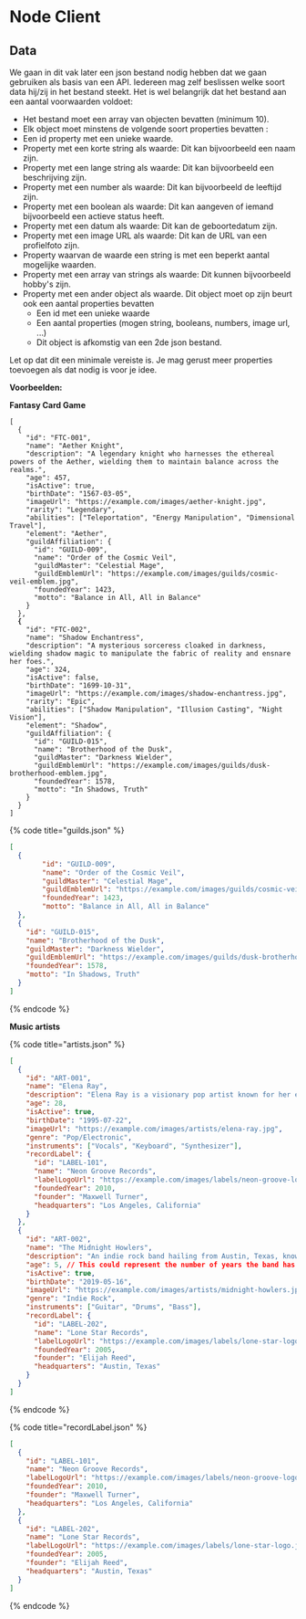 # Node Client

## Data

We gaan in dit vak later een json bestand nodig hebben dat we gaan gebruiken als basis van een API. Iedereen mag zelf beslissen welke soort data hij/zij in het bestand steekt. Het is wel belangrijk dat het bestand aan een aantal voorwaarden voldoet:

* Het bestand moet een array van objecten bevatten (minimum 10).
* Elk object moet minstens de volgende soort properties bevatten :
* Een id property met een unieke waarde.
* Property met een korte string als waarde: Dit kan bijvoorbeeld een naam zijn.
* Property met een lange string als waarde: Dit kan bijvoorbeeld een beschrijving zijn.
* Property met een number als waarde: Dit kan bijvoorbeeld de leeftijd zijn.
* Property met een boolean als waarde: Dit kan aangeven of iemand bijvoorbeeld een actieve status heeft.
* Property met een datum als waarde: Dit kan de geboortedatum zijn.
* Property met een image URL als waarde: Dit kan de URL van een profielfoto zijn.
* Property waarvan de waarde een string is met een beperkt aantal mogelijke waarden.
* Property met een array van strings als waarde: Dit kunnen bijvoorbeeld hobby's zijn.
* Property met een ander object als waarde. Dit object moet op zijn beurt ook een aantal properties bevatten
  * Een id met een unieke waarde
  * Een aantal properties (mogen string, booleans, numbers, image url, ...)
  * Dit object is afkomstig van een 2de json bestand.&#x20;

Let op dat dit een minimale vereiste is. Je mag gerust meer properties toevoegen als dat nodig is voor je idee.

**Voorbeelden:**

**Fantasy Card Game**

<pre class="language-json" data-title="cards.json"><code class="lang-json">[
  {
    "id": "FTC-001",
    "name": "Aether Knight",
    "description": "A legendary knight who harnesses the ethereal powers of the Aether, wielding them to maintain balance across the realms.",
    "age": 457,
    "isActive": true,
    "birthDate": "1567-03-05",
    "imageUrl": "https://example.com/images/aether-knight.jpg",
    "rarity": "Legendary",
    "abilities": ["Teleportation", "Energy Manipulation", "Dimensional Travel"],
    "element": "Aether",
    "guildAffiliation": {
      "id": "GUILD-009",
      "name": "Order of the Cosmic Veil",
      "guildMaster": "Celestial Mage",
      "guildEmblemUrl": "https://example.com/images/guilds/cosmic-veil-emblem.jpg",
      "foundedYear": 1423,
      "motto": "Balance in All, All in Balance"
    }
  },
<strong>  {
</strong>    "id": "FTC-002",
    "name": "Shadow Enchantress",
    "description": "A mysterious sorceress cloaked in darkness, wielding shadow magic to manipulate the fabric of reality and ensnare her foes.",
    "age": 324,
    "isActive": false,
    "birthDate": "1699-10-31",
    "imageUrl": "https://example.com/images/shadow-enchantress.jpg",
    "rarity": "Epic",
    "abilities": ["Shadow Manipulation", "Illusion Casting", "Night Vision"],
    "element": "Shadow",
    "guildAffiliation": {
      "id": "GUILD-015",
      "name": "Brotherhood of the Dusk",
      "guildMaster": "Darkness Wielder",
      "guildEmblemUrl": "https://example.com/images/guilds/dusk-brotherhood-emblem.jpg",
      "foundedYear": 1578,
      "motto": "In Shadows, Truth"
    }
  }
]
</code></pre>

{% code title="guilds.json" %}
```json
[
  {
        "id": "GUILD-009",
        "name": "Order of the Cosmic Veil",
        "guildMaster": "Celestial Mage",
        "guildEmblemUrl": "https://example.com/images/guilds/cosmic-veil-emblem.jpg",
        "foundedYear": 1423,
        "motto": "Balance in All, All in Balance"
  },
  {
    "id": "GUILD-015",
    "name": "Brotherhood of the Dusk",
    "guildMaster": "Darkness Wielder",
    "guildEmblemUrl": "https://example.com/images/guilds/dusk-brotherhood-emblem.jpg",
    "foundedYear": 1578,
    "motto": "In Shadows, Truth"
  }
]
```
{% endcode %}

**Music artists**

{% code title="artists.json" %}
```json
[
  {
    "id": "ART-001",
    "name": "Elena Ray",
    "description": "Elena Ray is a visionary pop artist known for her electrifying performances and innovative soundscapes that blend electronic music with traditional pop.",
    "age": 28,
    "isActive": true,
    "birthDate": "1995-07-22",
    "imageUrl": "https://example.com/images/artists/elena-ray.jpg",
    "genre": "Pop/Electronic",
    "instruments": ["Vocals", "Keyboard", "Synthesizer"],
    "recordLabel": {
      "id": "LABEL-101",
      "name": "Neon Groove Records",
      "labelLogoUrl": "https://example.com/images/labels/neon-groove-logo.jpg",
      "foundedYear": 2010,
      "founder": "Maxwell Turner",
      "headquarters": "Los Angeles, California"
    }
  },
  {
    "id": "ART-002",
    "name": "The Midnight Howlers",
    "description": "An indie rock band hailing from Austin, Texas, known for their gritty guitar riffs and raw, emotional lyrics.",
    "age": 5, // This could represent the number of years the band has been together
    "isActive": true,
    "birthDate": "2019-05-16",
    "imageUrl": "https://example.com/images/artists/midnight-howlers.jpg",
    "genre": "Indie Rock",
    "instruments": ["Guitar", "Drums", "Bass"],
    "recordLabel": {
      "id": "LABEL-202",
      "name": "Lone Star Records",
      "labelLogoUrl": "https://example.com/images/labels/lone-star-logo.jpg",
      "foundedYear": 2005,
      "founder": "Elijah Reed",
      "headquarters": "Austin, Texas"
    }
  }
]
```
{% endcode %}

{% code title="recordLabel.json" %}
```json
[
  {
    "id": "LABEL-101",
    "name": "Neon Groove Records",
    "labelLogoUrl": "https://example.com/images/labels/neon-groove-logo.jpg",
    "foundedYear": 2010,
    "founder": "Maxwell Turner",
    "headquarters": "Los Angeles, California"
  },
  {
    "id": "LABEL-202",
    "name": "Lone Star Records",
    "labelLogoUrl": "https://example.com/images/labels/lone-star-logo.jpg",
    "foundedYear": 2005,
    "founder": "Elijah Reed",
    "headquarters": "Austin, Texas"
  }
]
```
{% endcode %}
